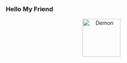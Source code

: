 ### Hello My Friend
  
 

<p align="center">
  <img src="https://i.pinimg.com/originals/66/af/b9/66afb96cc313142ae6ca37a9b343b249.gif" width="100" height="100" alt="Demon">
</p>
